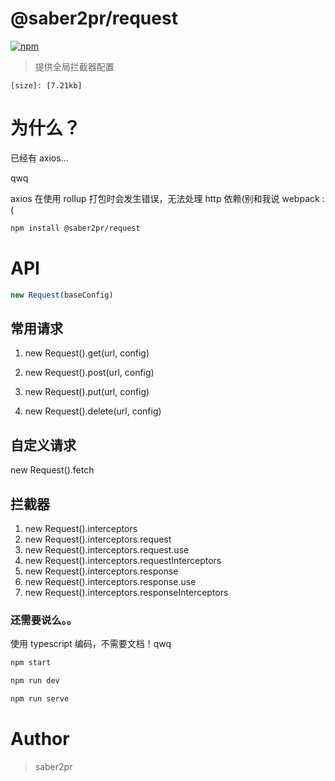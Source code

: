 # @saber2pr/request

[![npm](https://img.shields.io/npm/v/@saber2pr/request.svg?color=blue)](https://www.npmjs.com/package/@saber2pr/request)

> 提供全局拦截器配置

`[size]: [7.21kb]`

# 为什么？

已经有 axios...

qwq

axios 在使用 rollup 打包时会发生错误，无法处理 http 依赖(别和我说 webpack :(

```bash
npm install @saber2pr/request
```

# API

```ts
new Request(baseConfig)
```

## 常用请求

1. new Request().get(url, config)

2. new Request().post(url, config)

3. new Request().put(url, config)

4. new Request().delete(url, config)

## 自定义请求

new Request().fetch

## 拦截器

1. new Request().interceptors
2. new Request().interceptors.request
3. new Request().interceptors.request.use
4. new Request().interceptors.requestInterceptors
5. new Request().interceptors.response
6. new Request().interceptors.response.use
7. new Request().interceptors.responseInterceptors

### 还需要说么。。

使用 typescript 编码，不需要文档！qwq

```ts
npm start

npm run dev

npm run serve
```

# Author

> saber2pr
